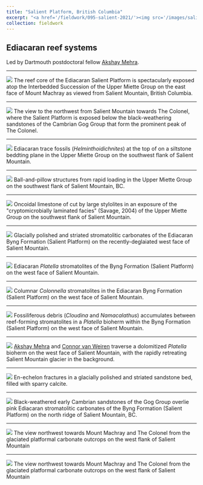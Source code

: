 ```yaml
---
title: "Salient Platform, British Columbia"
excerpt: "<a href='/fieldwork/095-salient-2021/'><img src='/images/salient/ByngPlatellaLong.jpg'></a>Ediacaran <i>Platella</i> stromatolites exposed in outcrop of the Byng Formation on the recently-glaciated west face of Salient Mountain, British Columbia."
collection: fieldwork
---
```

Ediacaran reef systems
---

Led by Dartmouth postdoctoral fellow [Akshay Mehra](https://www.akshaymehra.com/).

---

<a href='/images/salient/MtMachray.jpg'><img src='/images/salient/MtMachray.jpg'></a>
The reef core of the Ediacaran Salient Platform is spectacularly exposed atop the Interbedded Succession of the Upper Miette Group on the east face of Mount Machray as viewed from Salient Mountain, British Columbia.

---

<a href='/images/salient/TheColonel.jpg'><img src='/images/salient/TheColonel.jpg'></a>
The view to the northwest from Salient Mountain towards The Colonel, where the Salient Platform is exposed below the black-weathering sandstones of the Cambrian Gog Group that form the prominent peak of The Colonel.

---

<a href='/images/salient/MietteHelminthoidichnites.jpg'><img src='/images/salient/MietteHelminthoidichnites.jpg'></a>
Ediacaran trace fossils (<i>Helminthoidichnites</i>) at the top of on a siltstone beddting plane in the Upper Miette Group on the southwest flank of Salient Mountain.

---  

<a href='/images/salient/MietteBallAndPillow.jpg'><img src='/images/salient/MietteBallAndPillow.jpg'></a>
Ball-and-pillow structures from rapid loading in the Upper Miette Group on the southwest flank of Salient Mountain, BC.

---

<a href='/images/salient/MietteOncoids.jpg'><img src='/images/salient/MietteOncoids.jpg'></a>
Oncoidal limestone of cut by large stylolites in an exposure of the "cryptomicrobially laminated facies" (Savage, 2004) of the Upper Miette Group on the southwest flank of Salient Mountain.

---

<a href='/images/salient/SalientGlaciatedStroms.jpg'><img src='/images/salient/SalientGlaciatedStroms.jpg'></a>
Glacially polished and striated stromatolitic carbonates of the Ediacaran Byng Formation (Salient Platform) on the recently-deglaiated west face of Salient Mountain.

---

<a href='/images/salient/ByngPlatella.jpg'><img src='/images/salient/ByngPlatella.jpg'></a>
Ediacaran <i>Platella</i> stromatolites of the Byng Formation (Salient Platform) on the west face of Salient Mountain.

---

<a href='/images/salient/ByngDolomitization.jpg'><img src='/images/salient/ByngDolomitization.jpg'></a>
Columnar <i>Colonnella</i> stromatolites in the Ediacaran Byng Formation (Salient Platform) on the west face of Salient Mountain.

---

<a href='/images/salient/ByngCloudina.jpg'><img src='/images/salient/ByngCloudina.jpg'></a>
Fossiliferous debris (<i>Cloudina</i> and <i>Namacalathus</i>) accumulates between reef-forming stromatolites in a <i>Platella</i> bioherm within the Byng Formation (Salient Platform) on the west face of Salient Mountain.

---

<a href='/images/salient/SalientGlacier.jpg'><img src='/images/salient/SalientGlacier.jpg'></a>
[Akshay Mehra](https://www.akshaymehra.com/) and [Connor van Weiren](https://connorvanwieren.com) traverse a dolomitized <i>Platella</i> bioherm on the west face of Salient Mountain, with the rapidly retreating Salient Mountain glacier in the background.

---

<a href='/images/salient/EnEchelon.jpg'><img src='/images/salient/EnEchelon.jpg'></a>
En-echelon fractures in a glacially polished and striated sandstone bed, filled with sparry calcite.

---

<a href='/images/salient/SalientNorthRidge.jpg'><img src='/images/salient/SalientNorthRidge.jpg'></a>
Black-weathered early Cambrian sandstones of the Gog Group overlie pink Ediacaran stromatolitic carbonates of the Byng Formation (Salient Platform) on the north ridge of Salient Mountain, BC.

---

<a href='/images/salient/NorthwestFromSalient.jpg'><img src='/images/salient/NorthwestFromSalient.jpg'></a>
The view northwest towards Mount Machray and The Colonel from the glaciated platformal carbonate outcrops on the west flank of Salient Mountain

---

<a href='/images/salient/NorthwestFromSalient.jpg'><img src='/images/salient/NorthwestFromSalient.jpg'></a>
The view northwest towards Mount Machray and The Colonel from the glaciated platformal carbonate outcrops on the west flank of Salient Mountain
